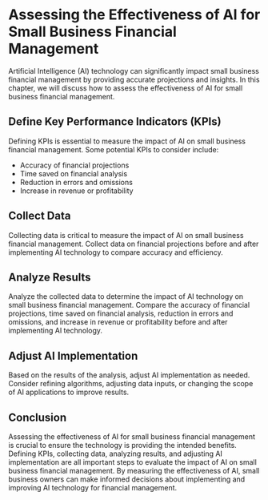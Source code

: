 Assessing the Effectiveness of AI for Small Business Financial Management
================================================================================================================================================

Artificial Intelligence (AI) technology can significantly impact small business financial management by providing accurate projections and insights. In this chapter, we will discuss how to assess the effectiveness of AI for small business financial management.

Define Key Performance Indicators (KPIs)
----------------------------------------

Defining KPIs is essential to measure the impact of AI on small business financial management. Some potential KPIs to consider include:

* Accuracy of financial projections
* Time saved on financial analysis
* Reduction in errors and omissions
* Increase in revenue or profitability

Collect Data
------------

Collecting data is critical to measure the impact of AI on small business financial management. Collect data on financial projections before and after implementing AI technology to compare accuracy and efficiency.

Analyze Results
---------------

Analyze the collected data to determine the impact of AI technology on small business financial management. Compare the accuracy of financial projections, time saved on financial analysis, reduction in errors and omissions, and increase in revenue or profitability before and after implementing AI technology.

Adjust AI Implementation
------------------------

Based on the results of the analysis, adjust AI implementation as needed. Consider refining algorithms, adjusting data inputs, or changing the scope of AI applications to improve results.

Conclusion
----------

Assessing the effectiveness of AI for small business financial management is crucial to ensure the technology is providing the intended benefits. Defining KPIs, collecting data, analyzing results, and adjusting AI implementation are all important steps to evaluate the impact of AI on small business financial management. By measuring the effectiveness of AI, small business owners can make informed decisions about implementing and improving AI technology for financial management.
